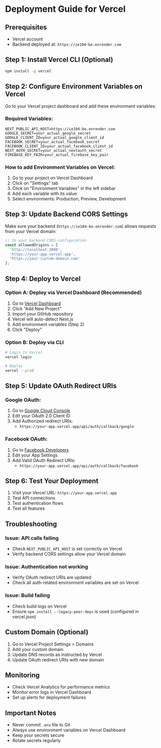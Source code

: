 # Deployment Guide for Vercel

## Prerequisites
- Vercel account
- Backend deployed at: `https://ie104-be.onrender.com`

## Step 1: Install Vercel CLI (Optional)
```bash
npm install -g vercel
```

## Step 2: Configure Environment Variables on Vercel

Go to your Vercel project dashboard and add these environment variables:

### Required Variables:
```env
NEXT_PUBLIC_API_HOST=https://ie104-be.onrender.com
GOOGLE_SECRET=your_actual_google_secret
GOOGLE_CLIENT_ID=your_actual_google_client_id
FACEBOOK_SECRET=your_actual_facebook_secret
FACEBOOK_CLIENT_ID=your_actual_facebook_client_id
NEXT_AUTH_SECRET=your_actual_nextauth_secret
FIREBASE_KEY_PAIR=your_actual_firebase_key_pair
```

### How to add Environment Variables on Vercel:
1. Go to your project on Vercel Dashboard
2. Click on "Settings" tab
3. Click on "Environment Variables" in the left sidebar
4. Add each variable with its value
5. Select environments: Production, Preview, Development

## Step 3: Update Backend CORS Settings

Make sure your backend (`https://ie104-be.onrender.com`) allows requests from your Vercel domain:

```javascript
// In your backend CORS configuration
const allowedOrigins = [
  'http://localhost:3000',
  'https://your-app.vercel.app',
  'https://your-custom-domain.com'
];
```

## Step 4: Deploy to Vercel

### Option A: Deploy via Vercel Dashboard (Recommended)
1. Go to [Vercel Dashboard](https://vercel.com/dashboard)
2. Click "Add New Project"
3. Import your GitHub repository
4. Vercel will auto-detect Next.js
5. Add environment variables (Step 2)
6. Click "Deploy"

### Option B: Deploy via CLI
```bash
# Login to Vercel
vercel login

# Deploy
vercel --prod
```

## Step 5: Update OAuth Redirect URIs

### Google OAuth:
1. Go to [Google Cloud Console](https://console.cloud.google.com/apis/credentials)
2. Edit your OAuth 2.0 Client ID
3. Add Authorized redirect URIs:
   - `https://your-app.vercel.app/api/auth/callback/google`

### Facebook OAuth:
1. Go to [Facebook Developers](https://developers.facebook.com/)
2. Edit your App Settings
3. Add Valid OAuth Redirect URIs:
   - `https://your-app.vercel.app/api/auth/callback/facebook`

## Step 6: Test Your Deployment

1. Visit your Vercel URL: `https://your-app.vercel.app`
2. Test API connections
3. Test authentication flows
4. Test all features

## Troubleshooting

### Issue: API calls failing
- Check `NEXT_PUBLIC_API_HOST` is set correctly on Vercel
- Verify backend CORS settings allow your Vercel domain

### Issue: Authentication not working
- Verify OAuth redirect URIs are updated
- Check all auth-related environment variables are set on Vercel

### Issue: Build failing
- Check build logs on Vercel
- Ensure `npm install --legacy-peer-deps` is used (configured in vercel.json)

## Custom Domain (Optional)

1. Go to Vercel Project Settings > Domains
2. Add your custom domain
3. Update DNS records as instructed by Vercel
4. Update OAuth redirect URIs with new domain

## Monitoring

- Check Vercel Analytics for performance metrics
- Monitor error logs in Vercel Dashboard
- Set up alerts for deployment failures

## Important Notes

- Never commit `.env` file to Git
- Always use environment variables on Vercel Dashboard
- Keep your secrets secure
- Rotate secrets regularly
